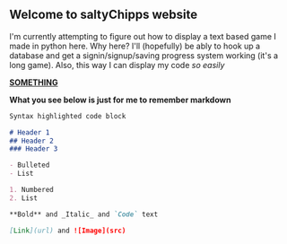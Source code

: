 ## Welcome to saltyChipps website

I'm currently attempting to figure out how to display a text based game I made in python here. Why here? I'll (hopefully) be ably to hook up a database and get a signin/signup/saving progress system working (it's a long game). Also, this way I can display my code _so easily_




**[SOMETHING](code/index.html)**


**What you see below is just for me to remember markdown**  

```markdown
Syntax highlighted code block

# Header 1
## Header 2
### Header 3

- Bulleted
- List

1. Numbered
2. List

**Bold** and _Italic_ and `Code` text

[Link](url) and ![Image](src)
```